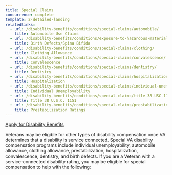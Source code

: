 ```yaml
---
title: Special Claims
concurrence: complete
template: 2-detailed-landing
relatedlinks:
  - url: /disability-benefits/conditions/special-claims/automobile/
    title: Automobile Use Claims
  - url: /disability-benefits/conditions/exposure-to-hazardous-materials/birth-defects/index.html
    title: Birth Defects/Spina Bifida
  - url: /disability-benefits/conditions/special-claims/clothing/
    title: Clothing Allowance
  - url: /disability-benefits/conditions/special-claims/convalescence/
    title: Convalescence
  - url: /disability-benefits/conditions/special-claims/dentistry/
    title: Dentistry
  - url: /disability-benefits/conditions/special-claims/hospitalization/
    title: Hospitalization
  - url: /disability-benefits/conditions/special-claims/individual-unemployability
    title: Individual Unemployability
  - url: /disability-benefits/conditions/special-claims/title-38-USC-1151/
    title: Title 38 U.S.C. 1151
  - url: /disability-benefits/conditions/special-claims/prestabilization/
    title: Prestabilization Ratings
---
```


<div class="main" role="main" markdown="0">

<div class="va-action-bar--header">
  <div class="row">
    <div class="small-12 columns">
      <a class="usa-button-primary va-button-primary" href="/disability-benefits/apply-for-benefits/">Apply for Disability Benefits</a>
    </div>
  </div>
</div>

<div class="section one" markdown="0">
<div class="primary" markdown="0">
<div class="row" markdown="0">
<div class="small-12 columns" markdown="1">

Veterans may be eligible for other types of disability compensation once VA determines that a disability is service connected. Special VA disability compensation programs include individual unemployability, automobile allowance, clothing allowance, prestabilization, hospitalization, convalescence, dentistry, and birth defects. If you are a Veteran with a service-connected disability rating, you may be eligible for special compensation to help with the following:

</div>
</div>
</div>
